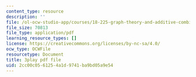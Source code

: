 ```yaml
---
content_type: resource
description: ''
file: /ol-ocw-studio-app/courses/18-225-graph-theory-and-additive-combinatorics-fall-2023/BatYGepHsnc_transcript.pdf
file_size: 70813
file_type: application/pdf
learning_resource_types: []
license: https://creativecommons.org/licenses/by-nc-sa/4.0/
ocw_type: OCWFile
resourcetype: Document
title: 3play pdf file
uid: 2cc00c05-6125-4a1d-9741-ba9bd05a9e54
---
```

